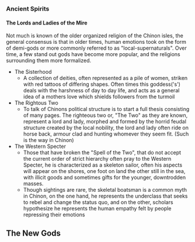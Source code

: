 ### Ancient Spirits

#### The Lords and Ladies of the Mire

Not much is known of the older organized religion of the Chinon isles, the general consensus is that in older times, human emotions took on the form of demi-gods or more commonly referred to as "local-supernaturals". Over time, a few stand out gods have become more popular, and the religions surrounding them more formalized.

- The Sisterhood
	- A collection of deities, often represented as a pile of women, striken with red tattoos of differing shapes. Often times this goddess('s') deals with the harshness of day to day life, and acts as a general idea of a mothers love which shields followers from the turmoil
- The Rightous Two
	- To talk of Chinons political structure is to start a full thesis consisting of many pages. The righteous two or, "The Two" as they are known, represent a lord and lady, morphed and formed by the horrid feudal structure created by the local nobility, the lord and lady often ride on horse back, armour clad and hunting whomever they seem fit. (Such is the way in Chinon)
- The Western Specter
	- Those that have broken the "Spell of the Two", that do not accept the current order of strict hierarchy often pray to the Western Specter, he is characterized as a skeleton sailor, often his aspects will appear on the shores, one foot on land the other still in the sea, with illicit goods and sometimes gifts for the younger, downtrodden masses. 
	- Though sightings are rare, the skeletal boatsman is a common myth in Chinon, on the one hand, he represents the underclass that seeks to rebel and change the status quo, and on the other, scholars hypothesize he represents the human empathy felt by people repressing their emotions

## The New Gods


